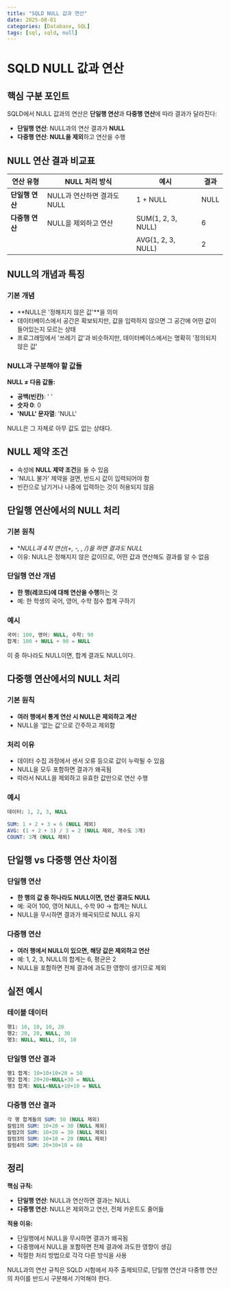 ```yaml
---
title: "SQLD NULL 값과 연산"
date: 2025-08-01
categories: [Database, SQL]
tags: [sql, sqld, null]
---
```


# SQLD NULL 값과 연산

## 핵심 구분 포인트

SQLD에서 NULL 값과의 연산은 **단일행 연산**과 **다중행 연산**에 따라 결과가 달라진다:

- **단일행 연산**: NULL과의 연산 결과가 **NULL**
- **다중행 연산**: **NULL을 제외**하고 연산을 수행

## NULL 연산 결과 비교표

| 연산 유형 | NULL 처리 방식 | 예시 | 결과 |
|-----------|----------------|------|------|
| **단일행 연산** | NULL과 연산하면 결과도 NULL | 1 + NULL | NULL |
| **다중행 연산** | NULL을 제외하고 연산 | SUM(1, 2, 3, NULL) | 6 |
|  |  | AVG(1, 2, 3, NULL) | 2 |

## NULL의 개념과 특징

### 기본 개념
- **NULL은 '정해지지 않은 값'**을 의미
- 데이터베이스에서 공간은 확보되지만, 값을 입력하지 않으면 그 공간에 어떤 값이 들어있는지 모르는 상태
- 프로그래밍에서 '쓰레기 값'과 비슷하지만, 데이터베이스에서는 명확히 '정의되지 않은 값'

### NULL과 구분해야 할 값들
**NULL ≠ 다음 값들:**
- **공백(빈칸)**: ' '
- **숫자 0**: 0
- **'NULL' 문자열**: 'NULL'

NULL은 그 자체로 아무 값도 없는 상태다.

## NULL 제약 조건

- 속성에 **NULL 제약 조건**을 둘 수 있음
- 'NULL 불가' 제약을 걸면, 반드시 값이 입력되어야 함
- 빈칸으로 남기거나 나중에 입력하는 것이 허용되지 않음

## 단일행 연산에서의 NULL 처리

### 기본 원칙
- **NULL과 4칙 연산(+, -, *, /)을 하면 결과도 NULL**
- 이유: NULL은 정해지지 않은 값이므로, 어떤 값과 연산해도 결과를 알 수 없음

### 단일행 연산 개념
- **한 행(레코드)에 대해 연산을 수행**하는 것
- 예: 한 학생의 국어, 영어, 수학 점수 합계 구하기

### 예시
```sql
국어: 100, 영어: NULL, 수학: 90
합계: 100 + NULL + 90 = NULL
```
이 중 하나라도 NULL이면, 합계 결과도 NULL이다.

## 다중행 연산에서의 NULL 처리

### 기본 원칙
- **여러 행에서 통계 연산 시 NULL은 제외하고 계산**
- NULL을 '없는 값'으로 간주하고 제외함

### 처리 이유
- 데이터 수집 과정에서 센서 오류 등으로 값이 누락될 수 있음
- NULL을 모두 포함하면 결과가 왜곡됨
- 따라서 NULL을 제외하고 유효한 값만으로 연산 수행

### 예시
```sql
데이터: 1, 2, 3, NULL

SUM: 1 + 2 + 3 = 6 (NULL 제외)
AVG: (1 + 2 + 3) / 3 = 2 (NULL 제외, 개수도 3개)
COUNT: 3개 (NULL 제외)
```

## 단일행 vs 다중행 연산 차이점

### 단일행 연산
- **한 행의 값 중 하나라도 NULL이면, 연산 결과도 NULL**
- 예: 국어 100, 영어 NULL, 수학 90 → 합계는 NULL
- NULL을 무시하면 결과가 왜곡되므로 NULL 유지

### 다중행 연산  
- **여러 행에서 NULL이 있으면, 해당 값은 제외하고 연산**
- 예: 1, 2, 3, NULL의 합계는 6, 평균은 2
- NULL을 포함하면 전체 결과에 과도한 영향이 생기므로 제외

## 실전 예시

### 테이블 데이터
```sql
행1: 10, 10, 10, 20
행2: 20, 20, NULL, 30  
행3: NULL, NULL, 10, 10
```

### 단일행 연산 결과
```sql
행1 합계: 10+10+10+20 = 50
행2 합계: 20+20+NULL+30 = NULL
행3 합계: NULL+NULL+10+10 = NULL
```

### 다중행 연산 결과
```sql
각 행 합계들의 SUM: 50 (NULL 제외)
칼럼1의 SUM: 10+20 = 30 (NULL 제외)
칼럼2의 SUM: 10+20 = 30 (NULL 제외)
칼럼3의 SUM: 10+10 = 20 (NULL 제외)
칼럼4의 SUM: 20+30+10 = 60
```

## 정리

**핵심 규칙:**
- **단일행 연산**: NULL과 연산하면 결과는 NULL
- **다중행 연산**: NULL은 제외하고 연산, 전체 카운트도 줄어듦

**적용 이유:**
- 단일행에서 NULL을 무시하면 결과가 왜곡됨
- 다중행에서 NULL을 포함하면 전체 결과에 과도한 영향이 생김
- 적절한 처리 방법으로 각각 다른 방식을 사용

NULL과의 연산 규칙은 SQLD 시험에서 자주 출제되므로, 단일행 연산과 다중행 연산의 차이를 반드시 구분해서 기억해야 한다.
